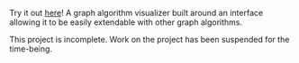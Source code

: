Try it out [here](http://algorithm-visualizer-seven.vercel.app/)!
A graph algorithm visualizer built around an interface allowing it to be easily extendable with other graph algorithms.

This project is incomplete. Work on the project has been suspended for the time-being.
